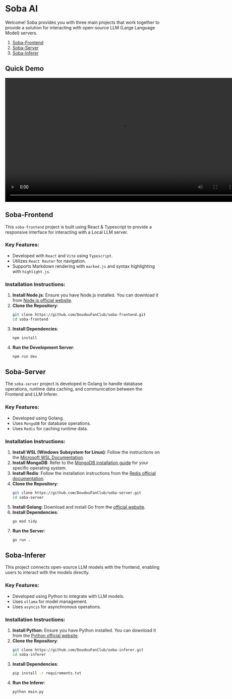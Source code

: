 # Soba AI

Welcome! Soba provides you with three main projects that work together to provide a solution for interacting with open-source LLM (Large Language Model) servers.

1. [Soba-Frontend](#soba-frontend)
2. [Soba-Server](#soba-server)
3. [Soba-Inferer](#soba-inferer)

## Quick Demo

<video src="https://github.com/DoudouFanClub/.github/raw/main/resources/videos/demo_v2.mp4" width="750" height="400" controls></video>

## Soba-Frontend

This `soba-frontend` project is built using React & Typescript to provide a responsive interface for interacting with a Local LLM server.

### Key Features:

- Developed with `React` and `Vite` using `Typescript`.
- Utilizes `React Router` for navigation.
- Supports Markdown rendering with `marked.js` and syntax highlighting with `highlight.js`.

### Installation Instructions:

1. **Install Node.js**: Ensure you have Node.js installed. You can download it from [Node.js official website](https://nodejs.org/).
2. **Clone the Repository**:
   ```bash
   git clone https://github.com/DoudouFanClub/soba-frontend.git
   cd soba-frontend
   ```
3. **Install Dependencies**:
   ```bash
   npm install
   ```
4. **Run the Development Server**:
   ```bash
   npm run dev
   ```

## Soba-Server

The `soba-server` project is developed in Golang to handle database operations, runtime data caching, and communication between the Frontend and LLM Inferer.

### Key Features:

- Developed using Golang.
- Uses `MongoDB` for database operations.
- Uses `Redis` for caching runtime data.

### Installation Instructions:

1. **Install WSL (Windows Subsystem for Linux)**: Follow the instructions on the [Microsoft WSL Documentation](https://docs.microsoft.com/en-us/windows/wsl/install).
2. **Install MongoDB**: Refer to the [MongoDB installation guide](https://docs.mongodb.com/manual/installation/) for your specific operating system.
3. **Install Redis**: Follow the installation instructions from the [Redis official documentation](https://redis.io/download).
4. **Clone the Repository**:
   ```bash
   git clone https://github.com/DoudouFanClub/soba-server.git
   cd soba-server
   ```
5. **Install Golang**: Download and install Go from the [official website](https://golang.org/dl/).
6. **Install Dependencies**:
   ```bash
   go mod tidy
   ```
7. **Run the Server**:
   ```bash
   go run .
   ```

## Soba-Inferer

This project connects open-source LLM models with the frontend, enabling users to interact with the models directly.

### Key Features:

- Developed using Python to integrate with LLM models.
- Uses `ollama` for model management.
- Uses `asyncio` for asynchronous operations.

### Installation Instructions:

1. **Install Python**: Ensure you have Python installed. You can download it from the [Python official website](https://www.python.org/).
2. **Clone the Repository**:
   ```bash
   git clone https://github.com/DoudouFanClub/soba-inferer.git
   cd soba-inferer
   ```
3. **Install Dependencies**:
   ```bash
   pip install -r requirements.txt
   ```
4. **Run the Inferer**:
   ```bash
   python main.py
   ```
